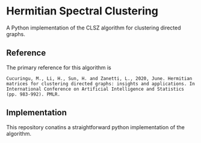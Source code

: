 # Hermitian Spectral Clustering

A Python implementation of the CLSZ algorithm for clustering directed graphs.

## Reference

The primary reference for this algorithm is 

```Cucuringu, M., Li, H., Sun, H. and Zanetti, L., 2020, June. Hermitian matrices for clustering directed graphs: insights and applications. In International Conference on Artificial Intelligence and Statistics (pp. 983-992). PMLR.```

## Implementation

This repository conatins a straightforward python implementation of the algorithm.
